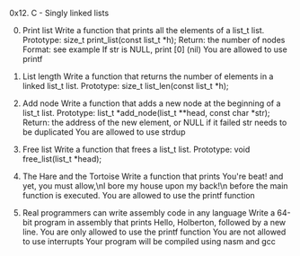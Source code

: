 0x12. C - Singly linked lists

0. Print list
Write a function that prints all the elements of a list_t list.
	Prototype: size_t print_list(const list_t *h);
	Return: the number of nodes
	Format: see example
	If str is NULL, print [0] (nil)
	You are allowed to use printf

1. List length
Write a function that returns the number of elements in a linked list_t list.
	Prototype: size_t list_len(const list_t *h);

2. Add node
Write a function that adds a new node at the beginning of a list_t list.
	Prototype: list_t *add_node(list_t **head, const char *str);
	Return: the address of the new element, or NULL if it failed
	str needs to be duplicated
	You are allowed to use strdup

4. Free list
Write a function that frees a list_t list.
	Prototype: void free_list(list_t *head);

5. The Hare and the Tortoise
Write a function that prints You're beat! and yet, you must allow,\nI bore 
my house upon my back!\n before the main function is executed.
	You are allowed to use the printf function

6. Real programmers can write assembly code in any language
Write a 64-bit program in assembly that prints Hello, Holberton, followed by a new line.
	You are only allowed to use the printf function
	You are not allowed to use interrupts
	Your program will be compiled using nasm and gcc

